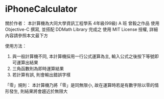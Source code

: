 iPhoneCalculator
================

關於作者：
本計算機為大同大學資訊工程學系 4年級(99級) A 班 曾毅之作品
使用 Objective-C 撰寫, 並搭配 DDMath Library 完成之
使用 MIT License 授權, 詳細內容請參照本文最下方

使用方法：
1. 與一般計算機不同, 本計算機採用一行公式運算為主, 輸入公式之後按下等號即可運算出結果
2. 三角函數則為即時運算結果
3. 若計算有誤, 則會輸出錯誤字樣

「零」規則：
本計算機乃將「零」是同無限小, 故在運算時若是有數字除以零的情形發生, 則結果將會趨近於無限大
